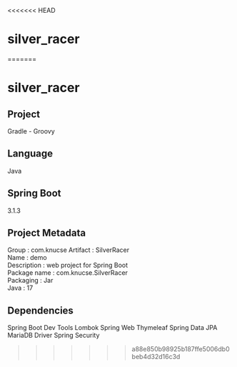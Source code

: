 <<<<<<< HEAD
# silver_racer
=======
# silver_racer

## Project

Gradle - Groovy

## Language

Java

## Spring Boot

3.1.3

## Project Metadata

Group : com.knucse
Artifact : SilverRacer  
Name : demo  
Description : web project for Spring Boot  
Package name : com.knucse.SilverRacer  
Packaging : Jar  
Java : 17

## Dependencies

Spring Boot Dev Tools
Lombok
Spring Web
Thymeleaf
Spring Data JPA
MariaDB Driver
Spring Security

>>>>>>> a88e850b98925b187ffe5006db0beb4d32d16c3d
